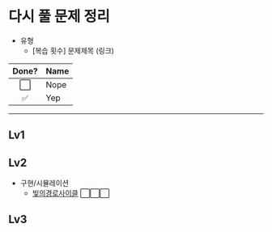 # 다시 풀 문제 정리
- 유형
    - [복습 횟수] 문제제목 (링크)

Done? | Name
:---:| ---
⬜️| Nope
✅| Yep
--- 

## Lv1

## Lv2

- 구현/시뮬레이션
    - [빛의경로사이클](https://github.com/jihoGit/Algorithm/blob/main/programmers/Lv2.빛의경로사이클.md) ⬜️⬜️⬜️ 

## Lv3